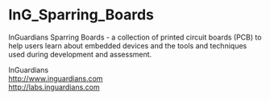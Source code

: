 InG_Sparring_Boards
===================

InGuardians Sparring Boards - a collection of printed circuit boards (PCB) to help users learn about embedded devices and the tools and techniques used during development and assessment.

InGuardians<br>
http://www.inguardians.com<br>
http://labs.inguardians.com<br>

